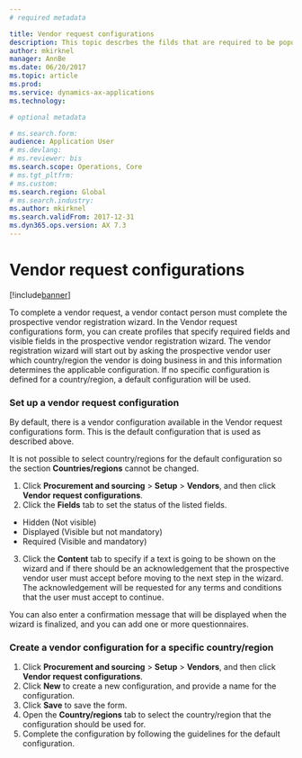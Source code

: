 ```yaml
---
# required metadata

title: Vendor request configurations
description: This topic descrbes the filds that are required to be populated in a new vendor request.
author: mkirknel
manager: AnnBe
ms.date: 06/20/2017
ms.topic: article
ms.prod: 
ms.service: dynamics-ax-applications
ms.technology: 

# optional metadata

# ms.search.form:  
audience: Application User
# ms.devlang: 
# ms.reviewer: bis
ms.search.scope: Operations, Core
# ms.tgt_pltfrm: 
# ms.custom: 
ms.search.region: Global
# ms.search.industry: 
ms.author: mkirknel
ms.search.validFrom: 2017-12-31 
ms.dyn365.ops.version: AX 7.3
---
```


# Vendor request configurations
[!include[banner](../includes/banner.md)]

To complete a vendor request, a vendor contact person must complete the prospective vendor registration wizard.
In the Vendor request configurations form, you can create profiles that specify required fields and visible fields in the prospective vendor registration wizard.
The vendor registration wizard will start out by asking the prospective vendor user which country/region the vendor is doing business in and this information determines the applicable configuration. If no specific configuration is defined for a country/region, a default configuration will be used.

### Set up a vendor request configuration

By default, there is a vendor configuration available in the Vendor request configurations form. This is the default configuration that is used as described above.

It is not possible to select country/regions for the default configuration so the section **Countries/regions** cannot be changed.

1.	Click **Procurement and sourcing** > **Setup** > **Vendors**, and then click **Vendor request configurations**.
2.	Click the **Fields** tab to set the status of the listed fields.
-   Hidden (Not visible)
-   Displayed (Visible but not mandatory)
-   Required (Visible and mandatory)
3.	Click the **Content** tab to specify if a text is going to be shown on the wizard and if there should be an acknowledgement that the prospective vendor user must accept before moving to the next step in the wizard. The acknowledgement will be requested for any terms and conditions that the user must accept to continue.

You can also enter a confirmation message that will be displayed when the wizard is finalized, and you can add one or more questionnaires.

### Create a vendor configuration for a specific country/region
1.	Click **Procurement and sourcing** > **Setup** > **Vendors**, and then click **Vendor request configurations**.
2.	Click **New** to create a new configuration, and provide a name for the configuration.
3.	Click **Save** to save the form.
4.	Open the **Country/regions** tab to select the country/region that the configuration should be used for.
5.	Complete the configuration by following the guidelines for the default configuration.

